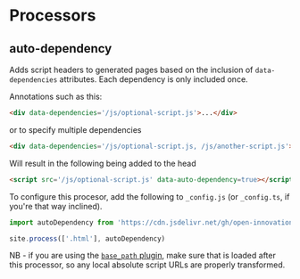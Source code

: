 # Processors

## auto-dependency

Adds script headers to generated pages based on the inclusion of `data-dependencies` attributes. Each dependency is only included once.

Annotations such as this:

```html
<div data-dependencies='/js/optional-script.js'>...</div>
```

or to specify multiple dependencies

```html
<div data-dependencies='/js/optional-script.js, /js/another-script.js'>...</div>
```

Will result in the following being added to the head

```html
<script src='/js/optional-script.js' data-auto-dependency=true></script>
```

To configure this procesor, add the following to `_config.js` (or `_config.ts`, if you're that way inclined).

```js
import autoDependency from 'https://cdn.jsdelivr.net/gh/open-innovations/oi-lume-utils@<version>/processors/auto-dependency.ts';

site.process(['.html'], autoDependency)
```

NB - if you are using the [`base_path` plugin](https://lume.land/plugins/base_path/), make sure that is loaded after this processor,
so any local absolute script URLs are properly transformed.